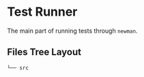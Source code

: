 # Test Runner

The main part of running tests through `newman`.

## Files Tree Layout

```text
└── src
```

<!--
command to generate the tree `tree -L 3 -d`
-->

